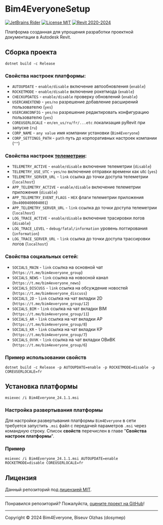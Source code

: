 # Bim4EveryoneSetup

[![JetBrains Rider](https://img.shields.io/badge/JetBrains-Rider-blue.svg)](https://www.jetbrains.com/rider)
[![License MIT](https://img.shields.io/badge/License-MIT-blue.svg)](LICENSE.md)
[![Revit 2020-2024](https://img.shields.io/badge/Revit-2020--2024-blue.svg)](https://www.autodesk.com/products/revit/overview)

Платформа созданная для упрощения разработки проектной документации в Autodesk Revit.

## Сборка проекта

```
dotnet build -c Release
```

### Cвойства настроек платформы:

* `AUTOUPDATE` - `enable/disable` включение автообновления (`enable`)
* `ROCKETMODE` - `enable/disable` включение рокетмода (`enable`)
* `CHECKUPDATES` - `enable/disable` проверку обновлений (`enable`)
* `USERCANEXTEND` - `yes/no` разрешение добавление расширений пользователю (`yes`)
* `USERCANCONFIG` -  `yes/no` разрешение редактировать конфигурацию пользователю (`yes`)
* `COREUSERLOCALE` - `en/en_us/ru/fr/...etc` локализация pyRevit при запуске (`ru`)
* `CORP_NAME` - `any value` имя компании установки (`Bim4Everyone`)
* `CORP_SETTINGS_PATH` - `path` путь до корпоративных настроек компании (`""`)

### Cвойства настроек [телеметрии](https://github.com/Bim4Everyone/Bim4EveryoneTelemetry):

* `TELEMETRY_ACTIVE` - `enable/disable` включение телеметрии (`disable`)
* `TELEMETRY_USE_UTC` - `yes/no` включение отправки времени как utc (`yes`)
* `TELEMETRY_SERVER_URL` - `link` ссылка до точки доступа телеметрии (`localhost`)
* `APP_TELEMETRY_ACTIVE` - `enable/disable` включение телеметрии приложения (`disable`)
* `APP_TELEMETRY_EVENT_FLAGS` - `HEX` флаги телеметрии приложения (`0x4000400004001`)
* `APP_TELEMETRY_SERVER_URL` - `link` ссылка до точки доступа телеметрии (`localhost`)
* `LOG_TRACE_ACTIVE` - `enable/disable` включение трасировки логов (`disable`)
* `LOG_TRACE_LEVEL` - `debug/fatal/information` уровень логгирования (`information`)
* `LOG_TRACE_SERVER_URL` - `link` ссылка до точки доступа трассировки логов (`localhost`)

### Cвойства социальных сетей:

* `SOCIALS_MAIN` - `link` ссылка на основной чат (`https://t.me/bim4everyone_group`)
* `SOCIALS_NEWS` - `link` ссылка на новосной канал (`https://t.me/bim4everyone_news`)
* `SOCIALS_DISCUSS` - `link` ссылка на обсуждение новостей (`https://t.me/bim4everyone_discuss`)
* `SOCIALS_2D` - `link` ссылка на чат вкладки 2D (`https://t.me/bim4everyone_group/12`)
* `SOCIALS_BIM` - `link` ссылка на чат вкладки BIM (`https://t.me/bim4everyone_group/11`)
* `SOCIALS_AR` - `link` ссылка на чат вкладки АР (`https://t.me/bim4everyone_group/8`)
* `SOCIALS_KR` - `link` ссылка на чат вкладки КР (`https://t.me/bim4everyone_group/7`)
* `SOCIALS_OVVK` - `link` ссылка на чат вкладки ОВиВК (`https://t.me/bim4everyone_group/6`)

### Пример использовании свойств
```
dotnet build -c Release -p AUTOUPDATE=enable -p ROCKETMODE=disable -p COREUSERLOCALE=fr
```

## Установка платформы

```
msiexec /i Bim4Everyone_24.1.1.msi
```

### Настройка развертывания платформы

Для настройки развертывания платформы `Bim4Everyone` в сети
требуется запустить `.msi` файл с передачей параметров `.msi` через командную строку.
Список **свойств** перечислен в главе "**Cвойства настроек платформы**".

### Пример

```
msiexec /i Bim4Everyone_24.1.1.msi AUTOUPDATE=enable ROCKETMODE=disable COREUSERLOCALE=fr
```

## Лицензия

Данный репозиторий под [лицензией MIT](https://en.wikipedia.org/wiki/MIT_License).

---

Понравился репозиторий? Пожалуйста, [оцените проект на GitHub](../../stargazers)!

---

Copyright © 2024 Bim4Everyone, Biseuv Olzhas (dosymep)